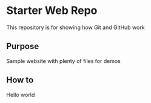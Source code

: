 
# Starter Web Repo

This repository is for showing how Git and GitHub work

## Purpose

Sample website with plenty of files for demos

## How to

Hello world
